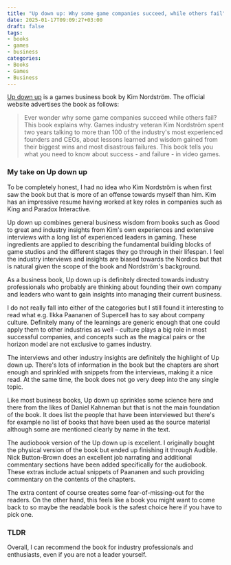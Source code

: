 ```yaml
---
title: "Up down up: Why some game companies succeed, while others fail"
date: 2025-01-17T09:09:27+03:00
draft: false
tags:
- books
- games
- business
categories:
- Books
- Games
- Business
---
```


 [Up down up](https://www.updownupbook.com/) is a games business book by Kim Nordström. The official website advertises the book as follows:

>Ever wonder why some game companies succeed while others fail? This book explains why. Games industry veteran Kim Nordström spent two years talking to more than 100 of the industry's most experienced founders and CEOs, about lessons learned and wisdom gained from their biggest wins and most disastrous failures. This book tells you what you need to know about success - and failure - in video games.

### My take on Up down up

To be completely honest, I had no idea who Kim Nordström is when first saw the book but that is more of an offense towards myself than him. Kim has an impressive resume having worked at key roles in companies such as King and Paradox Interactive.

Up down up combines general business wisdom from books such as Good to great and industry insights from Kim's own experiences and extensive interviews with a long list of experienced leaders in gaming. These ingredients are applied to describing the fundamental building blocks of game studios and the different stages they go through in their lifespan. I feel the industry interviews and insights are biased towards the Nordics but that is natural given the scope of the book and Nordström's background.

As a business book, Up down up is definitely directed towards industry professionals who probably are thinking about founding their own company and leaders who want to gain insights into managing their current business.

I do not really fall into either of the categories but I still found it interesting to read what e.g. Ilkka Paananen of Supercell has to say about company culture. Definitely many of the learnings are generic enough that one could apply them to other industries as well – culture plays a big role in most successful companies, and concepts such as the magical pairs or the horizon model are not exclusive to games industry.

The interviews and other industry insights are definitely the highlight of Up down up. There's lots of information in the book but the chapters are short enough and sprinkled with snippets from the interviews, making it a nice read. At the same time, the book does not go very deep into the any single topic.

Like most business books, Up down up sprinkles some science here and there from the likes of Daniel Kahneman but that is not the main foundation of the book. It does list the people that have been interviewed but there's for example no list of books that have been used as the source material although some are mentioned clearly by name in the text.

The audiobook version of the Up down up is excellent. I originally bought the physical version of the book but ended up finishing it through Audible. Nick Button-Brown does an excellent job narrating and additional commentary sections have been added specifically for the audiobook. These extras include actual snippets of Paananen and such providing commentary on the contents of the chapters. 

The extra content of course creates some fear-of-missing-out for the readers. On the other hand, this feels like a book you might want to come back to so maybe the readable book is the safest choice here if you have to pick one.

### TLDR

Overall, I can recommend the book for industry professionals and enthusiasts, even if you are not a leader yourself.